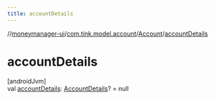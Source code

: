 ```yaml
---
title: accountDetails
---
```

//[moneymanager-ui](../../../index.html)/[com.tink.model.account](../index.html)/[Account](index.html)/[accountDetails](account-details.html)



# accountDetails



[androidJvm]\
val [accountDetails](account-details.html): [AccountDetails](../-account-details/index.html)? = null




